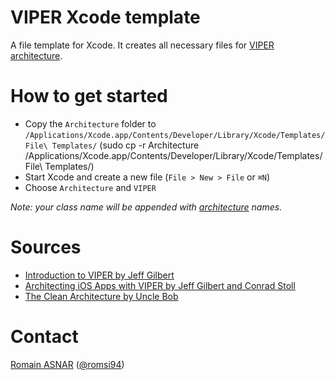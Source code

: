 # VIPER Xcode template

A file template for Xcode. It creates all necessary files for [VIPER architecture](http://mutualmobile.github.io/blog/2013/12/04/viper-introduction/).

# How to get started

- Copy the `Architecture` folder to `/Applications/Xcode.app/Contents/Developer/Library/Xcode/Templates/File\ Templates/`
(sudo cp -r Architecture /Applications/Xcode.app/Contents/Developer/Library/Xcode/Templates/File\ Templates/)
- Start Xcode and create a new file (`File > New > File` or `⌘N`)
- Choose `Architecture` and `VIPER`

_Note: your class name will be appended with [architecture](#architecture) names._

# Sources

- [Introduction to VIPER by Jeff Gilbert](http://mutualmobile.github.io/blog/2013/12/04/viper-introduction/)
- [Architecting iOS Apps with VIPER by Jeff Gilbert and Conrad Stoll](http://www.objc.io/issue-13/viper.html)
- [The Clean Architecture by Uncle Bob](http://blog.8thlight.com/uncle-bob/2012/08/13/the-clean-architecture.html)

# Contact

[Romain ASNAR](https://github.com/romsi) ([@romsi94](https://twitter.com/romsi94))
